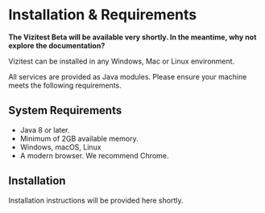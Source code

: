# Installation &amp; Requirements

<tip>
<strong>The Vizitest Beta will be available very shortly. In the meantime, why not explore the documentation?</strong>
</tip>

Vizitest can be installed in any Windows, Mac or Linux environment.

All services are provided as Java modules. Please ensure your machine meets the following requirements.

## System Requirements

- Java 8 or later.
- Minimum of 2GB available memory.
- Windows, macOS, Linux
- A modern browser. We recommend Chrome.

## Installation

Installation instructions will be provided here shortly.



